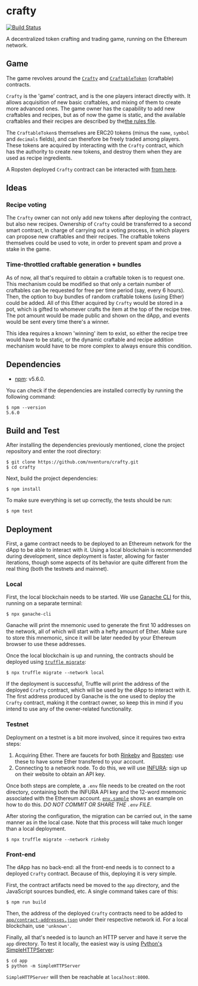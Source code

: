 # crafty

[![Build Status](https://travis-ci.org/nventuro/crafty.svg?branch=master)](https://travis-ci.org/nventuro/crafty)

A decentralized token crafting and trading game, running on the Ethereum network.

## Game

The game revolves around the [`Crafty`](https://github.com/nventuro/crafty/blob/master/contracts/Crafty.sol) and [`CraftableToken`](https://github.com/nventuro/crafty/blob/master/contracts/CraftableToken.sol) (craftable) contracts.

`Crafty` is the 'game' contract, and is the one players interact directly with. It allows acquisition of new basic craftables, and mixing of them to create more advanced ones. The game owner has the capability to add new craftables and recipes, but as of now the game is static, and the available craftables and their recipes are described by the[the rules file](https://github.com/nventuro/crafty/tree/master/app/rules.json).

The `CraftableToken`s themselves are ERC20 tokens (minus the `name`, `symbol` and `decimals` fields), and can therefore be freely traded among players. These tokens are acquired by interacting with the `Crafty` contract, which has the authority to create new tokens, and destroy them when they are used as recipe ingredients.

A Ropsten deployed `Crafty` contract can be interacted with [from here](https://nventuro.github.io/crafty/).

## Ideas

### Recipe voting
The `Crafty` owner can not only add new tokens after deploying the contract, but also new recipes. Ownership of `Crafty` could be transferred to a second smart contract, in charge of carrying out a voting process, in which players can propose new craftables and their recipes. The craftable tokens themselves could be used to vote, in order to prevent spam and prove a stake in the game.

### Time-throttled craftable generation + bundles
As of now, all that's required to obtain a craftable token is to request one. This mechanism could be modified so that only a certain number of craftables can be requested for free per time period (say, every 6 hours). Then, the option to buy bundles of random craftable tokens (using Ether) could be added. All of this Ether acquired by `Crafty` would be stored in a pot, which is gifted to whomever crafts the item at the top of the recipe tree. The pot amount would be made public and shown on the dApp, and events would be sent every time there's a winner.

This idea requires a known 'winning' item to exist, so either the recipe tree would have to be static, or the dynamic craftable and recipe addition mechanism would have to be more complex to always ensure this condition.

## Dependencies
- [npm](https://www.npmjs.com/): v5.6.0.

You can check if the dependencies are installed correctly by running the following command:

```
$ npm --version
5.6.0
```

## Build and Test
After installing the dependencies previously mentioned, clone the project repository and enter the root directory:

```
$ git clone https://github.com/nventuro/crafty.git
$ cd crafty
```

Next, build the project dependencies:

`$ npm install`

To make sure everything is set up correctly, the tests should be run:

`$ npm test`

## Deployment
First, a game contract needs to be deployed to an Ethereum network for the dApp to be able to interact with it. Using a local blockchain is recommended during development, since deployment is faster, allowing for faster iterations, though some aspects of its behavior are quite different from the real thing (both the testnets and mainnet).

### Local
First, the local blockchain needs to be started. We use [Ganache CLI](https://github.com/trufflesuite/ganache-cli) for this, running on a separate terminal:

`$ npx ganache-cli`

Ganache will print the mnemonic used to generate the first 10 addresses on the network, all of which will start with a hefty amount of Ether. Make sure to store this mnemonic, since it will be later needed by your Ethereum browser to use these addresses.

Once the local blockchain is up and running, the contracts should be deployed using [`truffle migrate`](http://truffleframework.com/docs/getting_started/migrations):

`$ npx truffle migrate --network local`

If the deployment is successful, Truffle will print the address of the deployed `Crafty` contract, which will be used by the dApp to interact with it. The first address produced by Ganache is the one used to deploy the `Crafty` contract, making it the contract owner, so keep this in mind if you intend to use any of the owner-related functionality.

### Testnet
Deployment on a testnet is a bit more involved, since it requires two extra steps:

1. Acquiring Ether. There are faucets for both [Rinkeby](https://faucet.rinkeby.io/) and [Ropsten](https://faucet.metamask.io): use these to have some Ether transfered to your account.
2. Connecting to a network node. To do this, we will use [INFURA](https://infura.io/): sign up on their website to obtain an API key.

Once both steps are complete, a `.env` file needs to be created on the root directory, containing both the INFURA API key and the 12-word mnemonic associated with the Ethereum account. [`env.sample`](https://github.com/nventuro/crafty/blob/master/env.sample) shows an example on how to do this. *DO NOT COMMIT OR SHARE THE `.env` FILE.*

After storing the configuration, the migration can be carried out, in the same manner as in the local case. Note that this process will take much longer than a local deployment.

`$ npx truffle migrate --network rinkeby`

### Front-end
The dApp has no back-end: all the front-end needs is to connect to a deployed `Crafty` contract. Because of this, deploying it is very simple.

First, the contract artifacts need be moved to the `app` directory, and the JavaScript sources bundled, etc. A single command takes care of this:

`$ npm run build`

Then, the address of the deployed `Crafty` contracts need to be added to [`app/contract-addresses.json`](https://github.com/nventuro/crafty/tree/master/app/contract-addresses.json) under their respective network id. For a local blockchain, use `'unknown'`.

Finally, all that's needed is to launch an HTTP server and have it serve the `app` directory. To test it locally, the easiest way is using [Python's SimpleHTTPServer](https://docs.python.org/2/library/simplehttpserver.html):

```
$ cd app
$ python -m SimpleHTTPServer
```

`SimpleHTTPServer` will then be reachable at `localhost:8000`.
